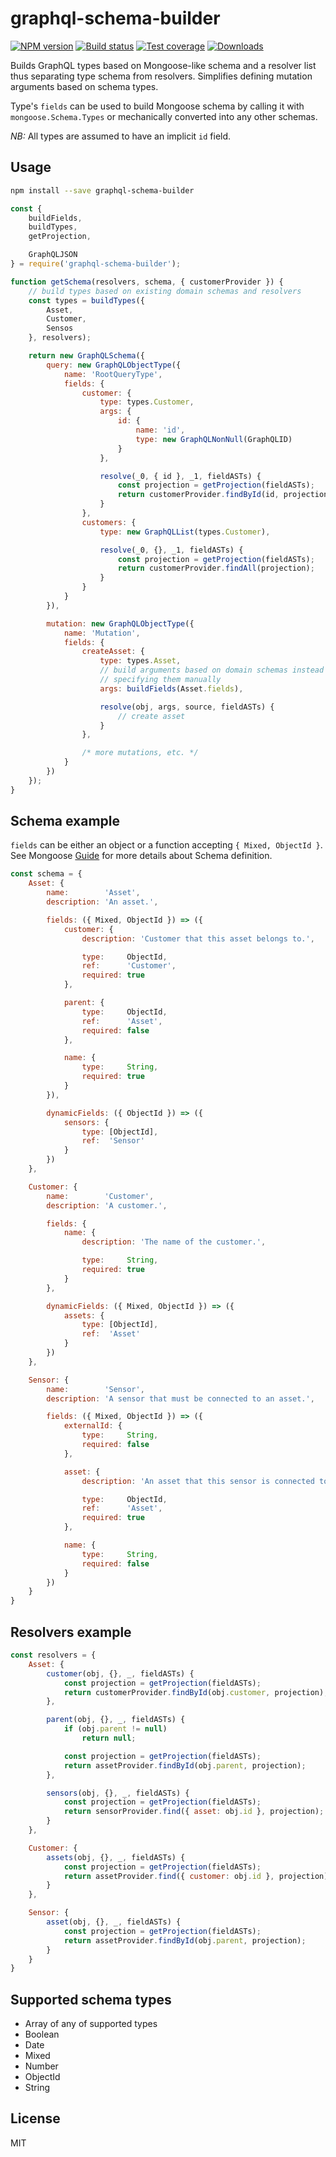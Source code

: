 # graphql-schema-builder

[![NPM version][npm-image]][npm-url]
[![Build status][travis-image]][travis-url]
[![Test coverage][coveralls-image]][coveralls-url]
[![Downloads][downloads-image]][downloads-url]

Builds GraphQL types based on Mongoose-like schema and a resolver list thus separating type schema from resolvers. Simplifies defining mutation arguments based on schema types.

Type's `fields` can be used to build Mongoose schema by calling it with `mongoose.Schema.Types` or mechanically converted into any other schemas.

*NB:* All types are assumed to have an implicit `id` field.

## Usage

```bash
npm install --save graphql-schema-builder
```

```js
const {
    buildFields,
    buildTypes,
    getProjection,

    GraphQLJSON
} = require('graphql-schema-builder');

function getSchema(resolvers, schema, { customerProvider }) {
    // build types based on existing domain schemas and resolvers
    const types = buildTypes({
        Asset,
        Customer,
        Sensos
    }, resolvers);

    return new GraphQLSchema({
        query: new GraphQLObjectType({
            name: 'RootQueryType',
            fields: {
                customer: {
                    type: types.Customer,
                    args: {
                        id: {
                            name: 'id',
                            type: new GraphQLNonNull(GraphQLID)
                        }
                    },

                    resolve(_0, { id }, _1, fieldASTs) {
                        const projection = getProjection(fieldASTs);
                        return customerProvider.findById(id, projection);
                    }
                },
                customers: {
                    type: new GraphQLList(types.Customer),

                    resolve(_0, {}, _1, fieldASTs) {
                        const projection = getProjection(fieldASTs);
                        return customerProvider.findAll(projection);
                    }
                }
            }
        }),

        mutation: new GraphQLObjectType({
            name: 'Mutation',
            fields: {
                createAsset: {
                    type: types.Asset,
                    // build arguments based on domain schemas instead of
                    // specifying them manually
                    args: buildFields(Asset.fields),

                    resolve(obj, args, source, fieldASTs) {
                        // create asset
                    }
                },

                /* more mutations, etc. */
            }
        })
    });
}

```

## Schema example

`fields` can be either an object or a function accepting `{ Mixed, ObjectId }`. See Mongoose [Guide](http://mongoosejs.com/docs/guide.html) for more details about Schema definition.

```js
const schema = {
    Asset: {
        name:        'Asset',
        description: 'An asset.',

        fields: ({ Mixed, ObjectId }) => ({
            customer: {
                description: 'Customer that this asset belongs to.',

                type:     ObjectId,
                ref:      'Customer',
                required: true
            },

            parent: {
                type:     ObjectId,
                ref:      'Asset',
                required: false
            },

            name: {
                type:     String,
                required: true
            }
        }),

        dynamicFields: ({ ObjectId }) => ({
            sensors: {
                type: [ObjectId],
                ref:  'Sensor'
            }
        })
    },

    Customer: {
        name:        'Customer',
        description: 'A customer.',

        fields: {
            name: {
                description: 'The name of the customer.',

                type:     String,
                required: true
            }
        },

        dynamicFields: ({ Mixed, ObjectId }) => ({
            assets: {
                type: [ObjectId],
                ref:  'Asset'
            }
        })
    },

    Sensor: {
        name:        'Sensor',
        description: 'A sensor that must be connected to an asset.',

        fields: ({ Mixed, ObjectId }) => ({
            externalId: {
                type:     String,
                required: false
            },

            asset: {
                description: 'An asset that this sensor is connected to.',

                type:     ObjectId,
                ref:      'Asset',
                required: true
            },

            name: {
                type:     String,
                required: false
            }
        })
    }
}
```

## Resolvers example

```js
const resolvers = {
    Asset: {
        customer(obj, {}, _, fieldASTs) {
            const projection = getProjection(fieldASTs);
            return customerProvider.findById(obj.customer, projection);
        },

        parent(obj, {}, _, fieldASTs) {
            if (obj.parent != null)
                return null;

            const projection = getProjection(fieldASTs);
            return assetProvider.findById(obj.parent, projection);
        },

        sensors(obj, {}, _, fieldASTs) {
            const projection = getProjection(fieldASTs);
            return sensorProvider.find({ asset: obj.id }, projection);
        }
    },

    Customer: {
        assets(obj, {}, _, fieldASTs) {
            const projection = getProjection(fieldASTs);
            return assetProvider.find({ customer: obj.id }, projection);
        }
    },

    Sensor: {
        asset(obj, {}, _, fieldASTs) {
            const projection = getProjection(fieldASTs);
            return assetProvider.findById(obj.parent, projection);
        }
    }
}
```

## Supported schema types

- Array of any of supported types
- Boolean
- Date
- Mixed
- Number
- ObjectId
- String

## License

MIT

[npm-image]: https://img.shields.io/npm/v/graphql-schema-builder.svg?style=flat-square
[npm-url]: https://npmjs.org/package/graphql-schema-builder
[travis-image]: https://img.shields.io/travis/GeorgeSapkin/graphql-schema-builder.svg?style=flat-square
[travis-url]: https://travis-ci.org/GeorgeSapkin/graphql-schema-builder
[coveralls-image]: https://img.shields.io/coveralls/GeorgeSapkin/graphql-schema-builder.svg?style=flat-square
[coveralls-url]: https://coveralls.io/r/GeorgeSapkin/graphql-schema-builder
[downloads-image]: https://img.shields.io/npm/dm/graphql-schema-builder.svg?style=flat-square
[downloads-url]: https://npmjs.org/package/graphql-schema-builder
